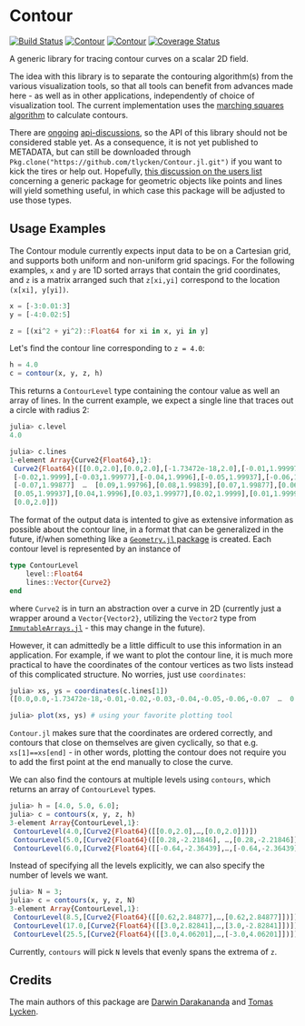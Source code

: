 # Contour

[![Build Status](https://travis-ci.org/tlycken/Contour.jl.svg?branch=master)](https://travis-ci.org/tlycken/Contour.jl)
[![Contour](http://pkg.julialang.org/badges/Contour_0.3.svg)](http://pkg.julialang.org/?pkg=Contour&ver=0.3)
[![Contour](http://pkg.julialang.org/badges/Contour_0.4.svg)](http://pkg.julialang.org/?pkg=Contour&ver=0.4)
[![Coverage Status](https://img.shields.io/coveralls/tlycken/Contour.jl.svg?branch=master)](https://coveralls.io/r/tlycken/Contour.jl)

A generic library for tracing contour curves on a scalar 2D field.

The idea with this library is to separate the contouring algorithm(s) from the various visualization tools, so that all tools can benefit from advances made here - as well as in other applications, independently of choice of visualization tool. The current implementation uses the [marching squares algorithm](http://en.wikipedia.org/wiki/Marching_squares) to calculate contours.

There are [ongoing](https://github.com/tlycken/Contour.jl/issues/1) [api-discussions](https://github.com/tlycken/Contour.jl/issues/2), so the API of this library should not be considered stable yet. As a consequence, it is not yet published to METADATA, but can still be downloaded through `Pkg.clone("https://github.com/tlycken/Contour.jl.git")` if you want to kick the tires or help out. Hopefully, [this discussion on the users list](https://groups.google.com/forum/?fromgroups=#!topic/julia-dev/fqwnyOojRdg) concerning a generic package for geometric objects like points and lines will yield something useful, in which case this package will be adjusted to use those types.

## Usage Examples

The Contour module currently expects input data to be on a Cartesian grid,
and supports both uniform and non-uniform grid spacings.  For the following
examples, `x` and `y` are 1D sorted arrays that contain the grid coordinates,
and `z` is a matrix arranged such that `z[xi,yi]` correspond to the location
`(x[xi], y[yi])`.


```julia
x = [-3:0.01:3]
y = [-4:0.02:5]

z = [(xi^2 + yi^2)::Float64 for xi in x, yi in y]
```

Let's find the contour line corresponding to `z = 4.0`:

```julia
h = 4.0
c = contour(x, y, z, h)
```

This returns a `ContourLevel` type containing the contour value as well
an array of lines.  In the current example, we expect a single line that
traces out a circle with radius 2:

```julia
julia> c.level
4.0

julia> c.lines
1-element Array{Curve2{Float64},1}:
 Curve2{Float64}([[0.0,2.0],[0.0,2.0],[-1.73472e-18,2.0],[-0.01,1.99997],
 [-0.02,1.9999],[-0.03,1.99977],[-0.04,1.9996],[-0.05,1.99937],[-0.06,1.9991],
 [-0.07,1.99877]  …  [0.09,1.99796],[0.08,1.99839],[0.07,1.99877],[0.06,1.9991],
 [0.05,1.99937],[0.04,1.9996],[0.03,1.99977],[0.02,1.9999],[0.01,1.99997],
 [0.0,2.0]])
 ```
 
The format of the output data is intented to give as extensive information as possible about the contour line, in a format that can be generalized in the future, if/when something like a [`Geometry.jl` package](https://groups.google.com/forum/#!topic/julia-dev/vZpZ8NBX_z8) is created. Each contour level is represented by an instance of

```julia
type ContourLevel
    level::Float64
    lines::Vector{Curve2}
end
```

where `Curve2` is in turn an abstraction over a curve in 2D (currently just a wrapper around a `Vector{Vector2}`, utilizing the `Vector2` type from [`ImmutableArrays.jl`](https://github.com/twadleigh/ImmutableArrays.jl) - this may change in the future).

However, it can admittedly be a little difficult to use this information in an application. For example, if we want to plot the contour line, it is much more practical to have the coordinates of the contour vertices as two lists instead of this complicated structure. No worries, just use `coordinates`:

```julia
julia> xs, ys = coordinates(c.lines[1])
([0.0,0.0,-1.73472e-18,-0.01,-0.02,-0.03,-0.04,-0.05,-0.06,-0.07  …  0.09,0.08,0.07,0.06,0.05,0.04,0.03,0.02,0.01,0.0],[2.0,2.0,2.0,1.99997,1.9999,1.99977,1.9996,1.99937,1.9991,1.99877  …  1.99796,1.99839,1.99877,1.9991,1.99937,1.9996,1.99977,1.9999,1.99997,2.0])

julia> plot(xs, ys) # using your favorite plotting tool
```

`Contour.jl` makes sure that the coordinates are ordered correctly, and contours that close on themselves are given cyclically, so that e.g. `xs[1]==xs[end]` - in other words, plotting the contour does not require you to add the first point at the end manually to close the curve.

We can also find the contours at multiple levels using `contours`, 
which returns an array of `ContourLevel` types. 

```julia
julia> h = [4.0, 5.0, 6.0];
julia> c = contours(x, y, z, h)
3-element Array{ContourLevel,1}:
 ContourLevel(4.0,[Curve2{Float64}([[0.0,2.0],…,[0.0,2.0]])])
 ContourLevel(5.0,[Curve2{Float64}([[0.28,-2.21846], …,[0.28,-2.21846]])])
 ContourLevel(6.0,[Curve2{Float64}([[-0.64,-2.36439],…,[-0.64,-2.36439]])])
```

Instead of specifying all the levels explicitly, we can also
specify the number of levels we want.  

```julia
julia> N = 3;
julia> c = contours(x, y, z, N)
3-element Array{ContourLevel,1}:
 ContourLevel(8.5,[Curve2{Float64}([[0.62,2.84877],…,[0.62,2.84877]])]) 
 ContourLevel(17.0,[Curve2{Float64}([[3.0,2.82841],…,[3.0,-2.82841]])])
 ContourLevel(25.5,[Curve2{Float64}([[3.0,4.06201],…,[-3.0,4.06201]])])
```
Currently, `contours` will pick `N` levels that evenly spans the
extrema of `z`.

## Credits
The main authors of this package are [Darwin Darakananda](https://github.com/darwindarak/) and [Tomas Lycken](https://github.com/tlycken).
